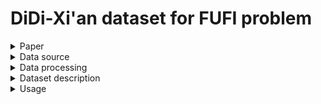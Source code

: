 # DiDi-Xi'an dataset for FUFI problem

<details>
  <summary> Paper </summary>
  
  If you find our paper or dataset useful for your research, please cite:
  ```
  @inproceedings{Liang:2019:UIF:3292500.3330646,
   author = {Zhong, Ting and Yu, Haoyang and Li, Rongfan and Xu, Xovee and Luo, Xucheng and Zhou, Fan},
   title = {PROBABILISTIC FINE-GRAINED URBAN FLOW INFERENCE WITH NORMALIZING FLOWS},
   booktitle = {IEEE International Conference on Acoustics, Speech and Signal Processing, ICASSP 2022},
   year = {2022}
} 
  ```
  
</details>

<details>
<summary> Data source </summary>
  
This dataset is collected by [DiDi Chuxing GAIA Initiative](https://outreach.didichuxing.com/research/opendata), it contains about 1 Bilion trajectories of DiDi drivers in Xi’an, China from October 1 to October 31, 2016. 
</details>

<details>
<summary> Data processing </summary>
  
In this dataset, we divide data into training, validation and test set in a ratio of 2 : 1 : 1.
The dataset consists of twoparts, coarse- and fine-grained flow maps, where the coarse- maps are divided into pixel regions of size 32×32 and the fine- maps are divided into size of 128x128.

We collect meteorology factors of Xi'an from [Wold Climate Data](https://en.tutiempo.net) and the weather condition includes 9 categories (e.g., rainy, sunny and cloudy), then we digitize these categories into ordinal values.

We also include humidity and atmospheric pressure data for each flow map. Temperature, wind speed, humidity and pressure are scaled into the range [0, 1] with a min-max linear normalization. 

Time and date factors (e.g., hour of the day, day of the week) are transformed into ordinal values. 
</details>

<details>
<summary> Dataset description </summary>
  
| Dataset              |      DiDi-Xi’an      |
|----------------------|:--------------------:|
| Time range           | 10/1/2016-10/31/2016 |
| Time interval        |      10 minutes      |
| Coarse-grained size  |        32 × 32       |
| Fine-grained size    |       128 × 128      |
| Upscaling factor (N) |           4          |
| Latitude range       |   34.20°N - 34.28°N  |
| Longitude range      |  108.92°E - 109.01°E |
| Temperature/◦C       |      [11.0, 32.0]     |
| Wind speed / mph     |        [0, 9.3]       |
| Weather conditions   |        9 types       |
| Humidity             |      [36%, 100%]      |
| Pressure /hPa        |      [1004, 1026]     |
| Holidays             |           7          |
</details>

<details>
<summary> Usage </summary>

The structure and usage details of the dataset can be refered to [UrbanFM](https://github.com/yoshall/UrbanFM).
  
Unzip train.zip, test.zip, valid.zip into didixian folder, and then move didixian folder to dataset folder of UrbanFM, run the following command:
```
 python -m UrbanFM.train --ext_flag --dataset "didixian"
```
</details>

